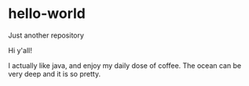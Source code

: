 # hello-world
Just another repository 

Hi y'all!

I actually like java, and enjoy my daily dose of coffee.
The ocean can be very deep and it is so pretty.
